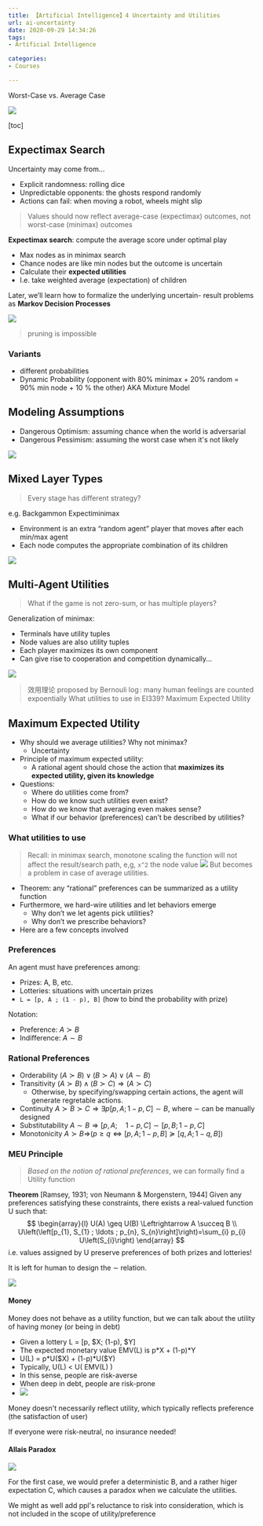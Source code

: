 ```yaml
---
title: 【Artificial Intelligence】4 Uncertainty and Utilities
url: ai-uncertainty
date: 2020-09-29 14:34:26
tags: 
- Artificial Intelligence

categories: 
- Courses

---
```


Worst-Case vs. Average Case

![](./img/09-29-14-38-09.png)



<!--more-->

[toc]

## Expectimax Search

Uncertainty may come from...
- Explicit randomness: rolling dice
- Unpredictable opponents: the ghosts respond randomly
- Actions can fail: when moving a robot, wheels might slip

> Values should now reflect average-case (expectimax) outcomes, not worst-case (minimax) outcomes

**Expectimax search**: compute the average score under optimal play
- Max nodes as in minimax search
- Chance nodes are like min nodes but the outcome is uncertain 
- Calculate their **expected utilities**
- I.e. take weighted average (expectation) of children



Later, we’ll learn how to formalize the underlying uncertain- result problems as **Markov Decision Processes**

![](./img/09-29-14-57-48.png)

> pruning is impossible

### Variants
- different probabilities
- Dynamic Probability (opponent with 80% minimax + 20% random = 90% min node + 10 % the other) AKA  Mixture Model

## Modeling Assumptions
- Dangerous Optimism: assuming chance when the world is adversarial
- Dangerous Pessimism: assuming the worst case when it's not likely

![](./img/09-29-15-25-19.png)


## Mixed Layer Types

> Every stage has different strategy?

e.g. Backgammon
Expectiminimax
- Environment is an extra “random agent” player that moves after each min/max agent
- Each node computes the appropriate combination of its children

![](./img/09-29-15-34-54.png)

## Multi-Agent Utilities

> What if the game is not zero-sum, or has multiple players?

Generalization of minimax:
- Terminals have utility tuples
- Node values are also utility tuples
- Each player maximizes its own component 
- Can give rise to cooperation and competition dynamically...

![](./img/09-29-15-36-06.png)


> 效用理论 proposed by Bernouli $\log$: many human feelings are counted expoentially
> What utilities to use in EI339?
> Maximum Expected Utility

## Maximum Expected Utility

- Why should we average utilities? Why not minimax?
  - Uncertainty
- Principle of maximum expected utility:
  - A rational agent should chose the action that **maximizes its expected utility, given its knowledge**
- Questions:
  - Where do utilities come from?
  - How do we know such utilities even exist?
  - How do we know that averaging even makes sense?
  - What if our behavior (preferences) can’t be described by utilities?

### What utilities to use

> Recall: in minimax search, monotone scaling the function will not affect the result/search path, e,g, `x^2` the node value
> ![](./img/10-09-10-45-44.png)
> But becomes a problem in case of average utilities.

- Theorem: any “rational” preferences can be summarized as a utility function
- Furthermore, we hard-wire utilities and let behaviors emerge
  - Why don’t we let agents pick utilities? 
  - Why don’t we prescribe behaviors?
- Here are a few concepts involved

### Preferences

An agent must have preferences among: 
- Prizes: A, B, etc.
- Lotteries: situations with uncertain prizes
- `L = [p, A ; (1 - p), B]` (how to bind the probability with prize)

Notation:
- Preference: $A \succ B$
- Indifference: $A \sim B$

### Rational Preferences

- Orderability $(A \succ B) \vee(B \succ A) \vee(A \sim B)$
- Transitivity ${(A \succ B) \wedge(B \succ C) \Rightarrow(A \succ C)}$
  - Otherwise, by specifying/swapping certain actions, the agent will generate regretable actions.
- Continuity $A \succ B \succ C \Rightarrow \exists p[p, A ; 1-p, C] \sim B$, where $\sim$ can be manually designed
- Substitutability ${A \sim B \Rightarrow[p, A ; \quad 1-p, C] \sim[p, B ; 1-p, C]}$
- Monotonicity ${A \succ B \Rightarrow} (p \geq q \Leftrightarrow[p, A ; 1-p, B] \succeq[q, A ; 1-q, B])$

### MEU Principle

> _Based on the notion of rational preferences_, we can formally find a Utility function

**Theorem** [Ramsey, 1931; von Neumann \& Morgenstern, 1944]
Given any preferences satisfying these constraints, there exists a real-valued function U such that:
$$
\begin{array}{l}
U(A) \geq U(B) \Leftrightarrow A \succeq B \\
U\left(\left[p_{1}, S_{1} ; \ldots ; p_{n}, S_{n}\right]\right)=\sum_{i} p_{i} U\left(S_{i}\right)
\end{array}
$$
i.e. values assigned by U preserve preferences of both prizes and lotteries!

It is left for human to design the $\sim$ relation.

![](./img/10-09-11-26-59.png)

#### Money

Money does not behave as a utility function, but we can talk about the utility of having money (or being in debt)

- Given a lottery L = [p, \$X; (1-p), \$Y]
- The expected monetary value EMV(L) is p\*X + (1-p)\*Y 
- U(L) = p\*U(\$X) + (1-p)\*U(\$Y)
- Typically, U(L) < U( EMV(L) )
- In this sense, people are risk-averse
- When deep in debt, people are risk-prone
- ![](./img/10-09-11-29-59.png)

Money doesn't necessarily reflect utility, which typically reflects preference (the satisfaction of user)

If everyone were risk-neutral, no insurance needed!

#### Allais Paradox

![](./img/10-09-11-36-44.png)

For the first case, we would prefer a deterministic B, and a rather higer expectation C, which causes a paradox when we calculate the utilities.

We might as well add ppl's reluctance to risk into consideration, which is not included in the scope of utility/preference